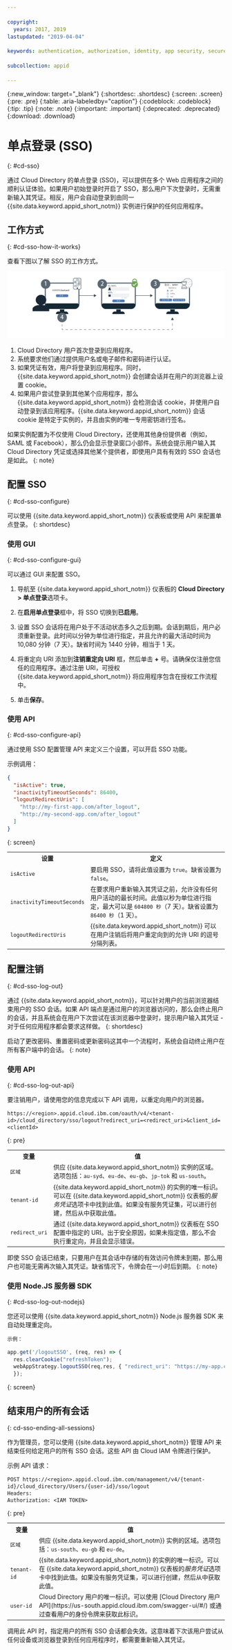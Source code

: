 ```yaml
---

copyright:
  years: 2017, 2019
lastupdated: "2019-04-04"

keywords: authentication, authorization, identity, app security, secure, development, sso, directory, users, registry, multiple apps

subcollection: appid

---
```


{:new_window: target="_blank"}
{:shortdesc: .shortdesc}
{:screen: .screen}
{:pre: .pre}
{:table: .aria-labeledby="caption"}
{:codeblock: .codeblock}
{:tip: .tip}
{:note: .note}
{:important: .important}
{:deprecated: .deprecated}
{:download: .download}


# 单点登录 (SSO)
{: #cd-sso}

通过 Cloud Directory 的单点登录 (SSO)，可以提供在多个 Web 应用程序之间的顺利认证体验。如果用户初始登录时开启了 SSO，那么用户下次登录时，无需重新输入其凭证。相反，用户会自动登录到由同一 {{site.data.keyword.appid_short_notm}} 实例进行保护的任何应用程序。


## 工作方式
{: #cd-sso-how-it-works}

查看下图以了解 SSO 的工作方式。

![SSO 图](images/sso.png)

1. Cloud Directory 用户首次登录到应用程序。
2. 系统要求他们通过提供用户名或电子邮件和密码进行认证。
3. 如果凭证有效，用户将登录到应用程序。同时，{{site.data.keyword.appid_short_notm}} 会创建会话并在用户的浏览器上设置 cookie。
4. 如果用户尝试登录到其他某个应用程序，那么 {{site.data.keyword.appid_short_notm}} 会检测会话 cookie，并使用户自动登录到该应用程序。{{site.data.keyword.appid_short_notm}} 会话 cookie 是特定于实例的，并且由实例的唯一专用密钥进行签名。

如果实例配置为不仅使用 Cloud Directory，还使用其他身份提供者（例如，SAML 或 Facebook），那么仍会显示登录窗口小部件。系统会提示用户输入其 Cloud Directory 凭证或选择其他某个提供者，即使用户具有有效的 SSO 会话也是如此。
{: note}


## 配置 SSO
{: #cd-sso-configure}

可以使用 {{site.data.keyword.appid_short_notm}} 仪表板或使用 API 来配置单点登录。
{: shortdesc}


### 使用 GUI
{: #cd-sso-configure-gui}


可以通过 GUI 来配置 SSO。

1. 导航至 {{site.data.keyword.appid_short_notm}} 仪表板的 **Cloud Directory > 单点登录**选项卡。

2. 在**启用单点登录**框中，将 SSO 切换到**已启用**。

3. 设置 SSO 会话将在用户处于不活动状态多久之后到期。会话到期后，用户必须重新登录。此时间以分钟为单位进行指定，并且允许的最大活动时间为 10,080 分钟（7 天）。缺省时间为 1440 分钟，相当于 1 天。

4. 将重定向 URI 添加到**注销重定向 URI** 框，然后单击 **+** 号。请确保仅注册您信任的应用程序。通过注册 URI，可授权 {{site.data.keyword.appid_short_notm}} 将应用程序包含在授权工作流程中。

5. 单击**保存**。



### 使用 API
{: #cd-sso-configure-api}

通过使用 SSO 配置管理 API 来定义三个设置，可以开启 SSO 功能。

示例调用：

```json
{
  "isActive": true,
  "inactivityTimeoutSeconds": 86400,
  "logoutRedirectUris": [
    "http://my-first-app.com/after_logout",
    "http://my-second-app.com/after_logout"
  ]
}
```
{: screen}

<table>
  <tr>
    <th>设置</th>
    <th>定义</th>
  </tr>
  <tr>
    <td><code>isActive</code></td>
    <td>要启用 SSO，请将此值设置为 <code>true</code>。缺省设置为 <code>false</code>。</td>
  </tr>
  <tr>
    <td><code>inactivityTimeoutSeconds</code></td>
    <td>在要求用户重新输入其凭证之前，允许没有任何用户活动的最长时间。此值以秒为单位进行指定，最大可以是 <code>604800 秒</code>（7 天）。缺省设置为 <code>86400 秒</code>（1 天）。</td>
  </tr>
  <tr>
    <td><code>logoutRedirectUris</code></td>
    <td>{{site.data.keyword.appid_short_notm}} 可以在用户注销后将用户重定向到的允许 URI 的逗号分隔列表。</td>
  </tr>
</table>



## 配置注销
{: #cd-sso-log-out}

通过 {{site.data.keyword.appid_short_notm}}，可以针对用户的当前浏览器结束用户的 SSO 会话。如果 API 端点是通过用户的浏览器访问的，那么会终止用户的会话，并且系统会在用户下次尝试在该浏览器中登录时，提示用户输入其凭证 - 对于任何应用程序都会要求这样做。
{: shortdesc}


启动了更改密码、重置密码或更新密码这其中一个流程时，系统会自动终止用户在所有客户端中的会话。
{: note}


### 使用 API
{: #cd-sso-log-out-api}

要注销用户，请使用您的信息完成以下 API 调用，以重定向用户的浏览器。

```
https://<region>.appid.cloud.ibm.com/oauth/v4/<tenant-id>/cloud_directory/sso/logout?redirect_uri=<redirect_uri>&client_id=<clientId>
```
{: pre}

<table>
  <tr>
    <th>变量 </th>
    <th>值</th>
  </tr>
  <tr>
    <td><code>区域</code></td>
    <td>供应 {{site.data.keyword.appid_short_notm}} 实例的区域。选项包括：<code>au-syd</code>、<code>eu-de</code>、<code>eu-gb</code>、<code>jp-tok</code> 和 <code>us-south</code>。</td>
  </tr>
  <tr>
    <td><code>tenant-id</code></td> <td>{{site.data.keyword.appid_short_notm}} 的实例的唯一标识。可以在 {{site.data.keyword.appid_short_notm}} 仪表板的<em>服务凭证</em>选项卡中找到此值。如果没有服务凭证集，可以进行创建，然后从中获取此值。</td>
  </tr>
  <tr>
    <td><code>redirect_uri</code></td>
    <td>通过 {{site.data.keyword.appid_short_notm}} 仪表板在 SSO 配置中指定的 URI。出于安全原因，如果未指定值，那么不会执行重定向，并且会显示错误。</td>
  </tr>
</table>

即使 SSO 会话已结束，只要用户在其会话中存储的有效访问令牌未到期，那么用户也可能无需再次输入其凭证。缺省情况下，令牌会在一小时后到期。
{: note}


### 使用 Node.JS 服务器 SDK
{: #cd-sso-log-out-nodejs}

您还可以使用 {{site.data.keyword.appid_short_notm}} Node.js 服务器 SDK 来自动处理重定向。

    示例：

```javascript
app.get('/logoutSSO', (req, res) => {
  res.clearCookie("refreshToken");
  webAppStrategy.logoutSSO(req,res, { "redirect_uri": "https://my-app.com/after_logout" });
  });
```
{: screen}


## 结束用户的所有会话
{: cd-sso-ending-all-sessions}

作为管理员，您可以使用 {{site.data.keyword.appid_short_notm}} 管理 API 来结束任何给定用户的所有 SSO 会话。这些 API 由 Cloud IAM 令牌进行保护。

示例 API 请求：

```
POST https://<region>.appid.cloud.ibm.com/management/v4/{tenant-id}/cloud_directory/Users/{user-id}/sso/logout
Headers:
Authorization: <IAM TOKEN>
```
{: pre}

<table>
  <tr>
    <th>变量 </th>
    <th>值</th>
  </tr>
  <tr>
    <td><code>区域</code></td>
    <td>供应 {{site.data.keyword.appid_short_notm}} 实例的区域。选项包括：<code>us-south</code>、<code>eu-gb</code> 和 <code>eu-de</code>。</td>
  </tr>
  <tr>
    <td><code>tenant-id</code></td> <td>{{site.data.keyword.appid_short_notm}} 的实例的唯一标识。可以在 {{site.data.keyword.appid_short_notm}} 仪表板的<em>服务凭证</em>选项卡中找到此值。如果没有服务凭证集，可以进行创建，然后从中获取此值。</td>
  </tr>
  <tr>
    <td><code>user-id</code></td>
    <td>Cloud Directory 用户的唯一标识。可以使用 [Cloud Directory 用户 API](https://us-south.appid.cloud.ibm.com/swagger-ui/#/) 或通过查看用户的身份令牌来获取此标识。</td>
  </tr>
</table>

调用此 API 时，指定用户的所有 SSO 会话都会失效。这意味着下次该用户尝试从任何设备或浏览器登录到任何应用程序时，都需要重新输入其凭证。

